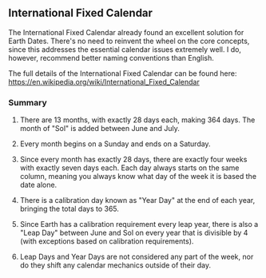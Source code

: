
## International Fixed Calendar
The International Fixed Calendar already found an excellent solution for Earth Dates. There's no need to reinvent the wheel on the core concepts, since this addresses the essential calendar issues extremely well. I do, however, recommend better naming conventions than English.

The full details of the International Fixed Calendar can be found here: https://en.wikipedia.org/wiki/International_Fixed_Calendar


### Summary

1. There are 13 months, with exactly 28 days each, making 364 days. The month of "Sol" is added between June and July.

2. Every month begins on a Sunday and ends on a Saturday.

3. Since every month has exactly 28 days, there are exactly four weeks with exactly seven days each. Each day always starts on the same column, meaning you always know what day of the week it is based the date alone.

4. There is a calibration day known as "Year Day" at the end of each year, bringing the total days to 365.

5. Since Earth has a calibration requirement every leap year, there is also a "Leap Day" between June and Sol on every year that is divisible by 4 (with exceptions based on calibration requirements).

6. Leap Days and Year Days are not considered any part of the week, nor do they shift any calendar mechanics outside of their day.
